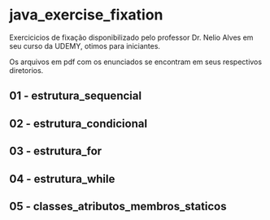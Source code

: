 # java_exercise_fixation

Exercicicios de fixação disponibilizado pelo professor Dr. Nelio Alves em seu curso da UDEMY, otimos para iniciantes.

Os arquivos em pdf com os enunciados se encontram em seus respectivos diretorios.

## 01 - estrutura_sequencial

## 02 - estrutura_condicional

## 03 - estrutura_for

## 04 - estrutura_while

## 05 - classes_atributos_membros_staticos
